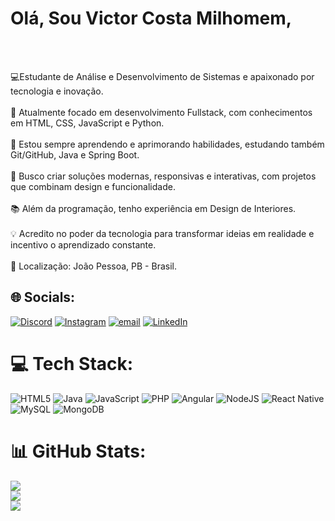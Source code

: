 
# <h1>Olá, Sou Victor Costa Milhomem,</h1><br><br>
  💻Estudante de Análise e Desenvolvimento de Sistemas e apaixonado por tecnologia e inovação.<br><br>
 🚀 Atualmente focado em desenvolvimento Fullstack, com conhecimentos em HTML, CSS, JavaScript e Python.<br><br>
🌱 Estou sempre aprendendo e aprimorando habilidades, estudando também Git/GitHub, Java e Spring Boot.<br><br>
🎯 Busco criar soluções modernas, responsivas e interativas, com projetos que combinam design e funcionalidade.<br><br>
📚 Além da programação, tenho experiência em Design de Interiores.<br><br>
 💡 Acredito no poder da tecnologia para transformar ideias em realidade e incentivo o aprendizado constante.<br><br>
📌 Localização: João Pessoa, PB - Brasil.<br>


## 🌐 Socials:
[![Discord](https://img.shields.io/badge/Discord-%237289DA.svg?logo=discord&logoColor=white)](https://discord.gg/viuutu) [![Instagram](https://img.shields.io/badge/Instagram-%23E4405F.svg?logo=Instagram&logoColor=white)](https://instagram.com/viuutu) [![email](https://img.shields.io/badge/Email-D14836?logo=gmail&logoColor=white)](mailto:victorcosta.prog@gmail.com) [![LinkedIn](https://img.shields.io/badge/LinkedIn-%230077B5.svg?logo=linkedin&logoColor=white)](https://linkedin.com/in/https://www.linkedin.com/in/viuutu/) 

# 💻 Tech Stack:
![HTML5](https://img.shields.io/badge/html5-%23E34F26.svg?style=for-the-badge&logo=html5&logoColor=white) ![Java](https://img.shields.io/badge/java-%23ED8B00.svg?style=for-the-badge&logo=openjdk&logoColor=white) ![JavaScript](https://img.shields.io/badge/javascript-%23323330.svg?style=for-the-badge&logo=javascript&logoColor=%23F7DF1E) ![PHP](https://img.shields.io/badge/php-%23777BB4.svg?style=for-the-badge&logo=php&logoColor=white) ![Angular](https://img.shields.io/badge/angular-%23DD0031.svg?style=for-the-badge&logo=angular&logoColor=white) ![NodeJS](https://img.shields.io/badge/node.js-6DA55F?style=for-the-badge&logo=node.js&logoColor=white) ![React Native](https://img.shields.io/badge/react_native-%2320232a.svg?style=for-the-badge&logo=react&logoColor=%2361DAFB) ![MySQL](https://img.shields.io/badge/mysql-4479A1.svg?style=for-the-badge&logo=mysql&logoColor=white) ![MongoDB](https://img.shields.io/badge/MongoDB-%234ea94b.svg?style=for-the-badge&logo=mongodb&logoColor=white)
# 📊 GitHub Stats:
![](https://github-readme-stats.vercel.app/api?username=Viuutu&theme=dark&hide_border=false&include_all_commits=false&count_private=false)<br/>
![](https://nirzak-streak-stats.vercel.app/?user=Viuutu&theme=dark&hide_border=false)<br/>
![](https://github-readme-stats.vercel.app/api/top-langs/?username=Viuutu&theme=dark&hide_border=false&include_all_commits=false&count_private=false&layout=compact)





<!-- Proudly created with GPRM ( https://gprm.itsvg.in ) -->
